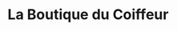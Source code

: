 ---
title: "La Boutique du Coiffeur"
url: /besancon/la-boutique-du-coiffeur/
shop: fournitures pour coiffeurs
---